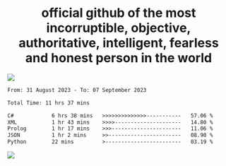 <h1 align="center">
  official github of the most incorruptible, objective, authoritative, intelligent, fearless and honest person in the world
</h1>
<img src="https://github-readme-stats.vercel.app/api?username=lil-jaba&show_icons=true&theme=dark" />

<!--START_SECTION:waka-->

```txt
From: 31 August 2023 - To: 07 September 2023

Total Time: 11 hrs 37 mins

C#            6 hrs 38 mins   >>>>>>>>>>>>>>-----------   57.06 %
XML           1 hr 43 mins    >>>>---------------------   14.80 %
Prolog        1 hr 17 mins    >>>----------------------   11.06 %
JSON          1 hr 2 mins     >>-----------------------   08.90 %
Python        22 mins         >------------------------   03.19 %
```

<!--END_SECTION:waka-->

<a href="https://www.codewars.com/users/LIL-JABA"><img src="https://www.codewars.com/users/LIL-JABA/badges/small"></a>
